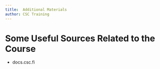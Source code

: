 ```yaml
---
title:  Additional Materials
author: CSC Training
---
```


# Some Useful Sources Related to the Course

- docs.csc.fi


